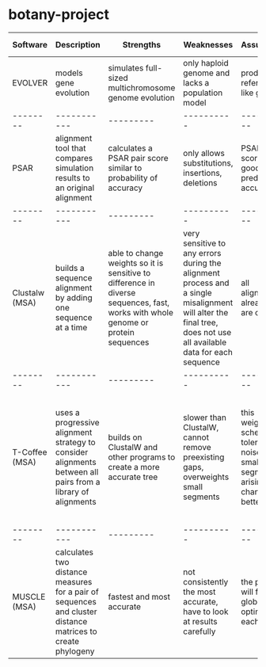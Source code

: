 # botany-project

|Software|Description|Strengths|Weaknesses|Assumptions|User Choices|
|--------|-----------|---------|----------|-----------|------------|
|EVOLVER|models gene evolution|simulates full-sized multichromosome genome evolution|only haploid genome and lacks a population model|produces reference-like genomes||
|--------|-----------|---------|----------|-----------|------------|
|PSAR|alignment tool that compares simulation results to an original alignment|calculates a PSAR pair score similar to probability of accuracy|only allows substitutions, insertions, deletions|PSAR pair score is a good predictor of accuracy||
|--------|-----------|---------|----------|-----------|------------|
|Clustalw (MSA)|builds a sequence alignment by adding one sequence at a time|able to change weights so it is sensitive to difference in diverse sequences, fast, works with whole genome or protein sequences|very sensitive to any errors during the alignment process and a single misalignment will alter the final tree, does not use all available data for each sequence|all alignments already made are correct||
|--------|-----------|---------|----------|-----------|------------|
|T-Coffee (MSA)|uses a progressive alignment strategy to consider alignments between all pairs from a library of alignments|builds on ClustalW and other programs to create a more accurate tree|slower than ClustalW, cannot remove preexisting gaps, overweights small segments|this weighting scheme tolerates noise from small similar segments arising due to chance better|This is my preferred method. Also, able to run mcoffee to compare multiple methods at once.|
|--------|-----------|---------|----------|-----------|------------|
|MUSCLE (MSA)|calculates two distance measures for a pair of sequences and cluster distance matrices to create phylogeny|fastest and most accurate|not consistently the most accurate, have to look at results carefully|the program will find the global optimal tree each time||
